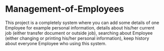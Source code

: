 # Management-of-Employees
This project is a completely system where you can add some details of one Employee for example personal information, details about his/her current job (either transfer document or outside job), searching about Employee (either changing or printing his/her personal information), keep history about everyone Employee who using this system.
